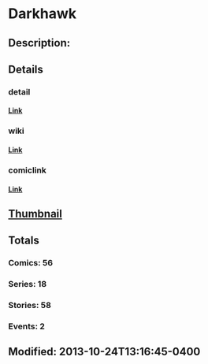 # Darkhawk
## Description: 
## Details
### detail
#### [Link](http://marvel.com/characters/509/darkhawk?utm_campaign=apiRef&utm_source=225578a89fc76f3d20fbffda5d17a88d)
### wiki
#### [Link](http://marvel.com/universe/Darkhawk?utm_campaign=apiRef&utm_source=225578a89fc76f3d20fbffda5d17a88d)
### comiclink
#### [Link](http://marvel.com/comics/characters/1011020/darkhawk?utm_campaign=apiRef&utm_source=225578a89fc76f3d20fbffda5d17a88d)
## [Thumbnail](http://i.annihil.us/u/prod/marvel/i/mg/6/a0/5269553f4bc6a.jpg)
## Totals
### Comics: 56
### Series: 18
### Stories: 58
### Events: 2
## Modified: 2013-10-24T13:16:45-0400